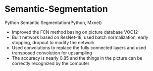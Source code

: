 # Semantic-Segmentation
Python
Semantic Segmentation(Python, Mxnet)
- Improved the FCN method basing on picture database VOC12
- Built network based on ResNet-18, used batch normalization, early stopping, dropout to modify the network
- Used convolutions to replace the fully connected layers and used transposed convolution for upsampling
- The accuracy is nearly 0.85 and the things in the picture can be correctly recognized by the computer
